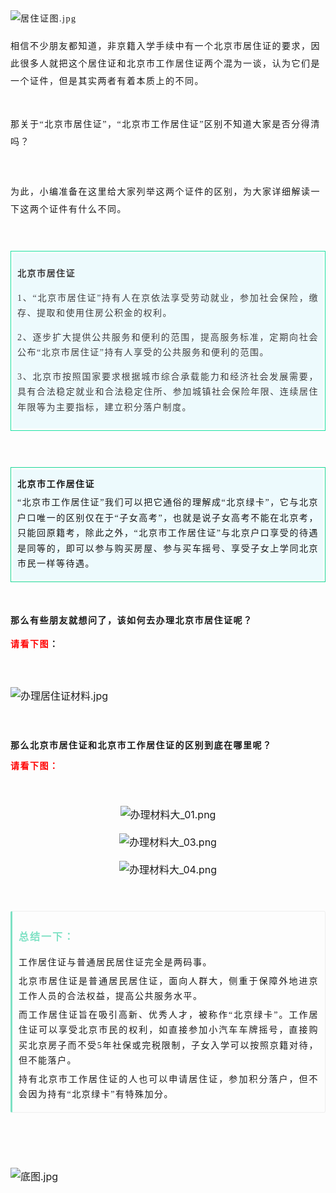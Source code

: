 <section data-role="outer" label="Powered by 135editor.com" style="font-size:16px;"><section data-role="outer" label="Powered by 135editor.com" style="font-size:16px;"><section data-role="paragraph" class="_135editor" style="border: 0px none; box-sizing: border-box;"><section data-role="paragraph" class="_135editor" style="border: 0px none; box-sizing: border-box;"><p style="margin-bottom: 5px; line-height: 1.75em;"><span style="font-family: 微软雅黑; font-size: 14px; caret-color: red; color: rgb(25, 25, 25); letter-spacing: 1.5px;"><img src="https://bdn.135editor.com/files/users/260/2604890/201806/gVmVBgNH_wmnu.jpg" alt="居住证图.jpg"></span></p><p style="margin-bottom: 5px; line-height: 1.75em;"><span style="font-family: 微软雅黑; font-size: 14px; caret-color: red; color: rgb(25, 25, 25); letter-spacing: 1.5px;">相信不少朋友都知道，非京籍入学手续中有一个北京市居住证的要求，因此很多人就把这个居住证和北京市工作居住证两个混为一谈，认为它们是一个证件，但是其实两者有着本质上的不同。</span></p><p style="margin-bottom: 5px;"><br></p><p style="margin-top: 5px; line-height: 1.75em;"><span style="font-family: 微软雅黑; font-size: 14px; color: rgb(25, 25, 25); letter-spacing: 1.5px; caret-color: red;">那关于“北京市居住证”，“北京市工作居住证”区别不知道大家是否分得清吗？</span></p><p style="margin-top: 5px;"><br></p><p style="margin-top: 5px; line-height: 1.75em;"><span style="color: rgb(25, 25, 25); font-family: 微软雅黑; font-size: 14px; letter-spacing: 1.5px;">为此，小编准备在这里给大家列举这两个证件的区别，为大家详细解读一下这两个证件有什么不同。</span></p><p style="margin-top: 5px;"><br></p></section><section class="_135editor" data-tools="135编辑器" data-id="92255" style="border: 0px none; box-sizing: border-box;"><section style="width: 100%; margin: 0px auto; padding: 0px; box-sizing: border-box;" data-width="100%"><section style="width: 100%; border: 1px solid #1ae1a3; box-sizing: border-box;" data-width="100%"><section style="padding: 3px; box-sizing: border-box;"><section data-bgless="spin" data-bglessp="120" data-bgopacity="10%" style="color: #3f3e3f;background:#edfafd;"><section class="135brush" style="font-size: 14px; text-align: justify; letter-spacing: 1px; line-height: 25px; padding: 0.5em; box-sizing: border-box;"><p style="letter-spacing: 1.5px; margin-bottom: 5px; line-height: 1.75em;"><strong><span style="font-family: 微软雅黑; font-size: 14px;">北京市居住证</span></strong></p><p style="letter-spacing: 1.5px; line-height: 1.75em;"><span style="font-family: 微软雅黑; font-size: 14px;">1、“北京市居住证”持有人在京依法享受劳动就业，参加社会保险，缴存、提取和使用住房公积金的权利。</span></p><p style="letter-spacing: 1.5px; line-height: 1.75em;"><span style="font-family: 微软雅黑; font-size: 14px;">2、逐步扩大提供公共服务和便利的范围，提高服务标准，定期向社会公布“北京市居住证”持有人享受的公共服务和便利的范围。</span></p><p style="letter-spacing: 1.5px; line-height: 1.75em;"><span style="font-family: 微软雅黑; font-size: 14px;">3、北京市按照国家要求根据城市综合承载能力和经济社会发展需要，具有合法稳定就业和合法稳定住所、参加城镇社会保险年限、连续居住年限等为主要指标，建立积分落户制度。</span></p></section></section></section></section></section></section><p style="border: 0px; margin-bottom: 1.8em; counter-reset: list-1 0 list-2 0 list-3 0 list-4 0 list-5 0 list-6 0 list-7 0 list-8 0 list-9 0; color: rgb(25, 25, 25); font-family: Arial, 微软雅黑, 宋体, simsun, sans-serif; line-height: 1.5em; letter-spacing: 1.5px; margin-top: 5px;"><br></p><section class="_135editor" data-tools="135编辑器" data-id="92255" style="border: 0px none; box-sizing: border-box;"><section style="width: 100%; margin: 0px auto; padding: 0px; box-sizing: border-box;" data-width="100%"><section style="width: 100%; border: 1px solid #1cd797; box-sizing: border-box;" data-width="100%"><section style="padding: 3px; box-sizing: border-box;"><section data-bgless="spin" data-bglessp="120" data-bgopacity="10%" style="color: #732473;background:#edfafd;"><section class="135brush" style="font-size: 14px; text-align: justify; letter-spacing: 1px; line-height: 25px; padding: 0.5em; box-sizing: border-box;"><p style="border: 0px; counter-reset: list-1 0 list-2 0 list-3 0 list-4 0 list-5 0 list-6 0 list-7 0 list-8 0 list-9 0; color: #191919; font-family: Arial, 微软雅黑, 宋体, simsun, sans-serif; margin-top: 5px; margin-bottom: 5px; letter-spacing: 1.5px; line-height: 1.75em;"><span style="font-weight: 700; border: 0px; font-family: 微软雅黑; font-size: 14px;">北京市工作居住证</span></p><p style="border: 0px; counter-reset: list-1 0 list-2 0 list-3 0 list-4 0 list-5 0 list-6 0 list-7 0 list-8 0 list-9 0; color: #191919; font-family: Arial, 微软雅黑, 宋体, simsun, sans-serif; margin-bottom: 5px; margin-top: 5px; letter-spacing: 1.5px; line-height: 1.75em;"><span style="font-family: 微软雅黑; font-size: 14px;">“北京市工作居住证”我们可以把它通俗的理解成“北京绿卡”，它与北京户口唯一的区别仅在于“子女高考”，也就是说子女高考不能在北京考，只能回原籍考，除此之外，“北京市工作居住证”与北京户口享受的待遇是同等的，即可以参与购买房屋、参与买车摇号、享受子女上学同北京市民一样等待遇。</span></p></section></section></section></section></section></section><p style="border: 0px; margin-top: 0.63em; counter-reset: list-1 0 list-2 0 list-3 0 list-4 0 list-5 0 list-6 0 list-7 0 list-8 0 list-9 0; color: rgb(25, 25, 25); font-family: Arial, 微软雅黑, 宋体, simsun, sans-serif; letter-spacing: 1.5px; margin-bottom: 5px; line-height: 1.75em;"><br></p><p style="border: 0px; margin-top: 0.63em; counter-reset: list-1 0 list-2 0 list-3 0 list-4 0 list-5 0 list-6 0 list-7 0 list-8 0 list-9 0; color: rgb(25, 25, 25); font-family: Arial, 微软雅黑, 宋体, simsun, sans-serif; letter-spacing: 1.5px; margin-bottom: 5px; line-height: 1.75em;"><strong style="font-family: 微软雅黑, Arial, sans-serif; caret-color: red;"><span style="font-family: 微软雅黑; font-size: 14px;">那么有些朋友就想问了，该<span style="caret-color: red;">如何去办理北京市居住证呢？</span></span></strong></p><p style="border: 0px; margin-top: 0.63em; counter-reset: list-1 0 list-2 0 list-3 0 list-4 0 list-5 0 list-6 0 list-7 0 list-8 0 list-9 0; color: rgb(25, 25, 25); font-family: Arial, 微软雅黑, 宋体, simsun, sans-serif; letter-spacing: 1.5px; margin-bottom: 5px; line-height: 1.75em;"><strong style="font-family: 微软雅黑, Arial, sans-serif; caret-color: red;"><span style="font-family: 微软雅黑; font-size: 14px; caret-color: red;"><span style="caret-color: red; color: #ff0000;">请看下图</span>：</span></strong></p><p style="border: 0px; margin-top: 0.63em; counter-reset: list-1 0 list-2 0 list-3 0 list-4 0 list-5 0 list-6 0 list-7 0 list-8 0 list-9 0; color: rgb(25, 25, 25); font-family: Arial, 微软雅黑, 宋体, simsun, sans-serif; letter-spacing: 1.5px; margin-bottom: 5px; line-height: 1.75em;"><br></p><p style="line-height: 1.75em;"><img src="https://bdn.135editor.com/files/users/260/2604890/201806/ez6N4W7K_eSQJ.jpg" alt="办理居住证材料.jpg"></p><p><br></p><p style="border: 0px; counter-reset: list-1 0 list-2 0 list-3 0 list-4 0 list-5 0 list-6 0 list-7 0 list-8 0 list-9 0; color: rgb(25, 25, 25); font-family: Arial, 微软雅黑, 宋体, simsun, sans-serif; letter-spacing: 1.5px; margin-bottom: 5px; margin-top: 5px; line-height: 1.75em;"><span style="font-size: 14px;"><strong><span style="font-family: 微软雅黑;">那么北京市居住证和北京市工作居住证的区别到底在哪里呢？</span></strong></span></p><p style="border: 0px; counter-reset: list-1 0 list-2 0 list-3 0 list-4 0 list-5 0 list-6 0 list-7 0 list-8 0 list-9 0; color: rgb(25, 25, 25); font-family: Arial, 微软雅黑, 宋体, simsun, sans-serif; letter-spacing: 1.5px; margin-top: 5px; line-height: 1.75em; margin-bottom: 5px;"><span style="font-family: 微软雅黑; color: rgb(255, 0, 0); font-size: 14px;"><strong>请看下图：</strong></span></p><p style="border: 0px; counter-reset: list-1 0 list-2 0 list-3 0 list-4 0 list-5 0 list-6 0 list-7 0 list-8 0 list-9 0; color: rgb(25, 25, 25); font-family: Arial, 微软雅黑, 宋体, simsun, sans-serif; letter-spacing: 1.5px; margin-top: 5px; margin-bottom: 5px; line-height: 1.75em;"><br></p><p style="text-align: center; line-height: 1.75em;"><img src="https://bdn.135editor.com/files/users/260/2604890/201806/9RIj8vTq_wqWw.png" style="" title="办理材料大_01.png"></p><p style="text-align: center; line-height: 1.75em;"><img src="https://bdn.135editor.com/files/users/260/2604890/201806/YkPNfbke_NnQQ.png" style="" title="办理材料大_03.png"></p><p style="text-align: center; line-height: 1.75em;"><img src="https://bdn.135editor.com/files/users/260/2604890/201806/QjLSexEm_BZRY.png" style="" title="办理材料大_04.png"></p><p><br></p><section class="_135editor" data-tools="135编辑器" data-id="14" style="border: 0px none; box-sizing: border-box;"><section style="border-width: 1px 1px 1px 3px; border-style: solid; border-color: #eeeeee #eeeeee #eeeeee #7ee1c4; border-radius: 3px; padding: 10px; margin: 10px 0px; box-sizing: border-box;"><p style="font-weight: bold; font-size: 16px; text-align: left; letter-spacing: 2px; color: #7ee1c4; border-color: #7ee1c4; line-height: 1.75em;">总结一下：</p><section class="135brush" style="font-size: 14px; text-align: justify; letter-spacing: 1.5px; line-height: 1.75em; color: #7ee1c4;"><p style="border: 0px; counter-reset: list-1 0 list-2 0 list-3 0 list-4 0 list-5 0 list-6 0 list-7 0 list-8 0 list-9 0; color: rgb(25, 25, 25); font-family: Arial, 微软雅黑, 宋体, simsun, sans-serif; margin-top: 5px; margin-bottom: 5px; line-height: 1.75em;"><span style="font-family: 微软雅黑; font-size: 14px; caret-color: red; color: rgb(25, 25, 25); letter-spacing: 1.5px;">工作居住证与普通居民居住证完全是两码事。</span></p><p style="border: 0px; counter-reset: list-1 0 list-2 0 list-3 0 list-4 0 list-5 0 list-6 0 list-7 0 list-8 0 list-9 0; color: rgb(25, 25, 25); font-family: Arial, 微软雅黑, 宋体, simsun, sans-serif; margin-top: 5px; margin-bottom: 5px; line-height: 1.75em;"><span style="font-family: 微软雅黑; font-size: 14px; caret-color: red; color: rgb(25, 25, 25); letter-spacing: 1.5px;">北京市居住证是普通居民居住证，面向人群大，侧重于保障外地进京工作人员的合法权益，提高公共服务水平。</span></p><p style="border: 0px; counter-reset: list-1 0 list-2 0 list-3 0 list-4 0 list-5 0 list-6 0 list-7 0 list-8 0 list-9 0; color: rgb(25, 25, 25); font-family: Arial, 微软雅黑, 宋体, simsun, sans-serif; margin-top: 5px; margin-bottom: 5px; line-height: 1.75em;"><span style="font-family: 微软雅黑; font-size: 14px; caret-color: red; color: rgb(25, 25, 25); letter-spacing: 1.5px;">而工作居住证旨在吸引高新、优秀人才，被称作“北京绿卡”。工作居住证可以享受北京市民的权利，如直接参加小汽车车牌摇号，直接购买北京房子而不受5年社保或完税限制，子女入学可以按照京籍对待，但不能落户。</span></p><p style="border: 0px; counter-reset: list-1 0 list-2 0 list-3 0 list-4 0 list-5 0 list-6 0 list-7 0 list-8 0 list-9 0; color: rgb(25, 25, 25); font-family: Arial, 微软雅黑, 宋体, simsun, sans-serif; margin-top: 5px; margin-bottom: 5px; line-height: 1.75em;"><span style="font-family: 微软雅黑; font-size: 14px; caret-color: red; color: rgb(25, 25, 25); letter-spacing: 1.5px;">持有北京市工作居住证的人也可以申请居住证，参加积分落户，但不会因为持有“北京绿卡”有特殊加分。</span></p></section></section></section><p><br></p><p><br></p><p style="line-height: 1.75em;"><img src="https://bdn.135editor.com/files/users/260/2604890/201806/9AFNmb5q_jAkM.jpg" alt="底图.jpg"></p></section><section class="_135editor" data-role="paragraph" style="border: 0px none; box-sizing: border-box;"><p><br></p></section></section></section>